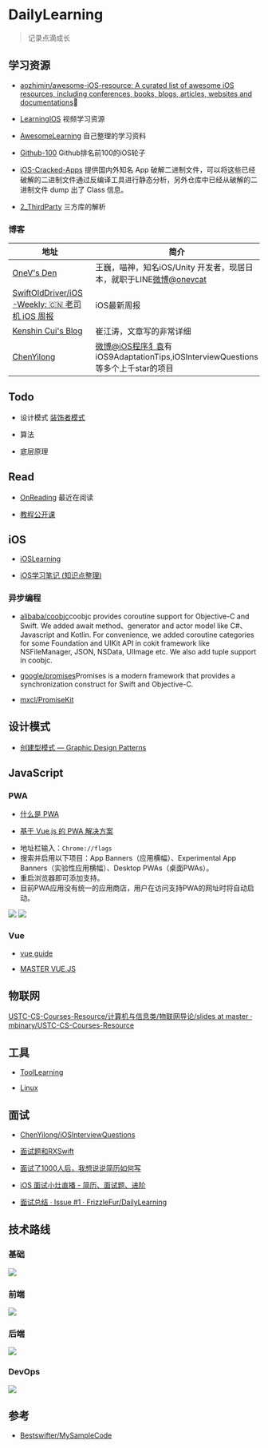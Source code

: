 # DailyLearning

> 记录点滴成长

## 学习资源

*  [aozhimin/awesome-iOS-resource: A curated list of awesome iOS resources, including conferences, books, blogs, articles, websites and documentations](https://github.com/aozhimin/awesome-iOS-resource)🎉

* [LearningIOS](https://github.com/zhouhuanqiang/LearningIOS) 视频学习资源

* [AwesomeLearning](https://github.com/FrizzleFur/DailyLearning/blob/master/LearningGuide/Awesome%E5%AD%A6%E4%B9%A0%E8%B5%84%E6%BA%90.md) 自己整理的学习资料

* [Github-100](https://github.com/FrizzleFur/DailyLearning/blob/master/LearningGuide/Github-100.md) Github排名前100的iOS轮子

* [iOS-Cracked-Apps](https://github.com/aozhimin/iOS-Cracked-Apps) 提供国内外知名 App 破解二进制文件，可以将这些已经破解的二进制文件通过反编译工具进行静态分析，另外仓库中已经从破解的二进制文件 dump 出了 Class 信息。

* [2_ThirdParty](https://github.com/coolnameismy/ios-tips/tree/master/2_ThirdParty) 三方库的解析


###  博客

地址  |  简介
---- | ----
[OneV's Den](https://onevcat.com/#blog)| 王巍，喵神，知名iOS/Unity 开发者，现居日本，就职于LINE[微博@onevcat](http://weibo.com/onevcat?from=myfollow_group)
[SwiftOldDriver/iOS-Weekly: 🇨🇳 老司机 iOS 周报](https://github.com/SwiftOldDriver/iOS-Weekly) | iOS最新周报
[Kenshin Cui's Blog](http://www.cnblogs.com/kenshincui)| 崔江涛，文章写的非常详细
[ChenYilong](https://github.com/ChenYilong)| [微博@iOS程序犭袁](http://weibo.com/luohanchenyilong?refer_flag=1005055013_&is_all=1)有iOS9AdaptationTips,iOSInterviewQuestions等多个上千star的项目


## Todo

* 设计模式
[装饰者模式](https://design-patterns.readthedocs.io/zh_CN/latest/structural_patterns/decorator.html)

* 算法
* 底层原理

## Read

* [OnReading](https://github.com/FrizzleFur/DailyLearning/blob/master/BookReading/OnReading.md) 最近在阅读

* [教程公开课](https://github.com/FrizzleFur/DailyLearning/blob/master/BookReading/%E6%95%99%E7%A8%8B%E5%85%AC%E5%BC%80%E8%AF%BE.md)

## iOS

*  [iOSLearning](https://github.com/FrizzleFur/DailyLearning/blob/master/iOSLearning.md)

*  [iOS学习笔记 (知识点整理)](https://github.com/FrizzleFur/DailyLearning/tree/master/iOSLearningDemo)

### 异步编程

*  [alibaba/coobjc](https://github.com/alibaba/coobjc)coobjc provides coroutine support for Objective-C and Swift. We added await method、generator and actor model like C#、Javascript and Kotlin. For convenience, we added coroutine categories for some Foundation and UIKit API in cokit framework like NSFileManager, JSON, NSData, UIImage etc. We also add tuple support in coobjc. 

*  [google/promises](https://github.com/google/promises)Promises is a modern framework that provides a synchronization construct for Swift and Objective-C.

*  [mxcl/PromiseKit](https://github.com/mxcl/PromiseKit)



## 设计模式


* [创建型模式 — Graphic Design Patterns](https://design-patterns.readthedocs.io/zh_CN/latest/creational_patterns/creational.html)



## JavaScript

### PWA

- [什么是 PWA](https://lavas.baidu.com/pwa)

- [基于 Vue.js 的 PWA 解决方案](https://lavas.baidu.com/`)

* 地址栏输入：`Chrome://flags`
* 搜索并启用以下项目：App Banners（应用横幅）、Experimental App Banners（实验性应用横幅）、Desktop PWAs（桌面PWAs）。
* 重启浏览器即可添加支持。
* 目前PWA应用没有统一的应用商店，用户在访问支持PWA的网址时将自动启动。


![](https://pic-mike.oss-cn-hongkong.aliyuncs.com/qiniu/15256848635235.jpg)
![](https://pic-mike.oss-cn-hongkong.aliyuncs.com/qiniu/15256848889827.jpg)

### Vue

- [vue guide](https://vuejs.org/v2/guide/)

- [MASTER VUE.JS](https://vueschool.io/?utm_source=Vuejs.org&utm_medium=Banner&utm_campaign=Sponsored%20Banner&utm_content=V1)


## 物联网


[USTC-CS-Courses-Resource/计算机与信息类/物联网导论/slides at master · mbinary/USTC-CS-Courses-Resource](https://github.com/mbinary/USTC-CS-Courses-Resource/tree/master/%E8%AE%A1%E7%AE%97%E6%9C%BA%E4%B8%8E%E4%BF%A1%E6%81%AF%E7%B1%BB/%E7%89%A9%E8%81%94%E7%BD%91%E5%AF%BC%E8%AE%BA/slides)


## 工具

* [ToolLearning](https://github.com/FrizzleFur/DailyLearning/blob/master/LearningGuide/ToolLearning.md)

* [Linux](https://github.com/FrizzleFur/DailyLearning/blob/master/LearningTools/Linux%E5%91%BD%E4%BB%A4%E5%AD%A6%E4%B9%A0.md)

## 面试

*  [ChenYilong/iOSInterviewQuestions](https://github.com/ChenYilong/iOSInterviewQuestions/blob/master/01%E3%80%8A%E6%8B%9B%E8%81%98%E4%B8%80%E4%B8%AA%E9%9D%A0%E8%B0%B1%E7%9A%84iOS%E3%80%8B%E9%9D%A2%E8%AF%95%E9%A2%98%E5%8F%82%E8%80%83%E7%AD%94%E6%A1%88/%E3%80%8A%E6%8B%9B%E8%81%98%E4%B8%80%E4%B8%AA%E9%9D%A0%E8%B0%B1%E7%9A%84iOS%E3%80%8B%E9%9D%A2%E8%AF%95%E9%A2%98%E5%8F%82%E8%80%83%E7%AD%94%E6%A1%88%EF%BC%88%E4%B8%8A%EF%BC%89.md#16-objc%E4%B8%AD%E5%90%91%E4%B8%80%E4%B8%AAnil%E5%AF%B9%E8%B1%A1%E5%8F%91%E9%80%81%E6%B6%88%E6%81%AF%E5%B0%86%E4%BC%9A%E5%8F%91%E7%94%9F%E4%BB%80%E4%B9%88)
* [面试题和RXSwift](https://www.jianshu.com/nb/22809430)

* [面试了1000人后，我想说说简历如何写](http://m.quzhiboapp.com/#!/intro/80)

* [iOS 面试小灶直播 - 简历、面试题、进阶](http://m.quzhiboapp.com/#!/intro/115)

* [面试总结 · Issue #1 · FrizzleFur/DailyLearning](https://github.com/FrizzleFur/DailyLearning/issues/1)


## 技术路线

### 基础

![](https://pic-mike.oss-cn-hongkong.aliyuncs.com/Blog/20190218163318.png)

### 前端

![](https://pic-mike.oss-cn-hongkong.aliyuncs.com/Blog/20190218163505.png)

### 后端

![](https://pic-mike.oss-cn-hongkong.aliyuncs.com/Blog/20190218163350.png)


### DevOps

![](https://pic-mike.oss-cn-hongkong.aliyuncs.com/Blog/20190218163756.png)


## 参考

* [Bestswifter/MySampleCode](https://github.com/bestswifter/MySampleCode)

